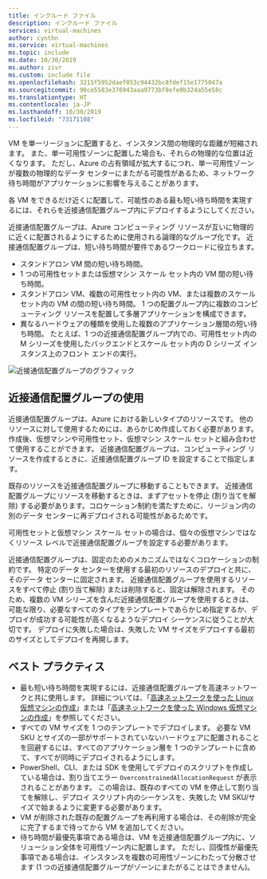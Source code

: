 ```yaml
---
title: インクルード ファイル
description: インクルード ファイル
services: virtual-machines
author: cynthn
ms.service: virtual-machines
ms.topic: include
ms.date: 10/30/2019
ms.author: zivr
ms.custom: include file
ms.openlocfilehash: 3215f5952daef053c94432bc8fdef15e1775047a
ms.sourcegitcommit: 98ce5583e376943aaa9773bf8efe0b324a55e58c
ms.translationtype: HT
ms.contentlocale: ja-JP
ms.lasthandoff: 10/30/2019
ms.locfileid: "73171108"
---
```

VM を単一リージョンに配置すると、インスタンス間の物理的な距離が短縮されます。 また、単一可用性ゾーンに配置した場合も、それらの物理的な位置は近くなります。 ただし、Azure の占有領域が拡大するにつれ、単一可用性ゾーンが複数の物理的なデータ センターにまたがる可能性があるため、ネットワーク待ち時間がアプリケーションに影響を与えることがあります。 

各 VM をできるだけ近くに配置して、可能性のある最も短い待ち時間を実現するには、それらを近接通信配置グループ内にデプロイするようにしてください。

近接通信配置グループは、Azure コンピューティング リソースが互いに物理的に近くに配置されるようにするために使用される論理的なグループ化です。 近接通信配置グループは、短い待ち時間が要件であるワークロードに役立ちます。


- スタンドアロン VM 間の短い待ち時間。
- 1 つの可用性セットまたは仮想マシン スケール セット内の VM 間の短い待ち時間。 
- スタンドアロン VM、複数の可用性セット内の VM、または複数のスケール セット内の VM の間の短い待ち時間。 1 つの配置グループ内に複数のコンピューティング リソースを配置して多層アプリケーションを構成できます。 
- 異なるハードウェアの種類を使用した複数のアプリケーション層間の短い待ち時間。 たとえば、1 つの近接通信配置グループ内での、可用性セット内の M シリーズを使用したバックエンドとスケール セット内の D シリーズ インスタンス上のフロント エンドの実行。


![近接通信配置グループのグラフィック](./media/virtual-machines-common-ppg/ppg.png)

## <a name="using-proximity-placement-groups"></a>近接通信配置グループの使用 

近接通信配置グループは、Azure における新しいタイプのリソースです。 他のリソースに対して使用するためには、あらかじめ作成しておく必要があります。 作成後、仮想マシンや可用性セット、仮想マシン スケール セットと組み合わせて使用することができます。 近接通信配置グループは、コンピューティング リソースを作成するときに、近接通信配置グループ ID を設定することで指定します。 

既存のリソースを近接通信配置グループに移動することもできます。 近接通信配置グループにリソースを移動するときは、まずアセットを停止 (割り当てを解除) する必要があります。コロケーション制約を満たすために、リージョン内の別のデータ センターに再デプロイされる可能性があるためです。 

可用性セットと仮想マシン スケール セットの場合は、個々の仮想マシンではなくリソース レベルで近接通信配置グループを設定する必要があります。 

近接通信配置グループは、固定のためのメカニズムではなくコロケーションの制約です。 特定のデータ センターを使用する最初のリソースのデプロイと共に、そのデータ センターに固定されます。 近接通信配置グループを使用するリソースをすべて停止 (割り当て解除) または削除すると、固定は解除されます。 そのため、複数の VM シリーズを含んだ近接通信配置グループを使用するときは、可能な限り、必要なすべてのタイプをテンプレートであらかじめ指定するか、デプロイが成功する可能性が高くなるようなデプロイ シーケンスに従うことが大切です。 デプロイに失敗した場合は、失敗した VM サイズをデプロイする最初のサイズとしてデプロイを再開します。


## <a name="best-practices"></a>ベスト プラクティス 
- 最も短い待ち時間を実現するには、近接通信配置グループを高速ネットワークと共に使用します。 詳細については、「[高速ネットワークを使った Linux 仮想マシンの作成](https://docs.microsoft.com/azure/virtual-network/create-vm-accelerated-networking-cli?toc=%2fazure%2fvirtual-machines%2flinux%2ftoc.json)」または「[高速ネットワークを使った Windows 仮想マシンの作成](/azure/virtual-network/create-vm-accelerated-networking-powershell?toc=%2fazure%2fvirtual-machines%2fwindows%2ftoc.json)」を参照してください。
- すべての VM サイズを 1 つのテンプレートでデプロイします。 必要な VM SKU とサイズの一部がサポートされていないハードウェアに配置されることを回避するには、すべてのアプリケーション層を 1 つのテンプレートに含めて、すべてが同時にデプロイされるようにします。
- PowerShell、CLI、または SDK を使用してデプロイのスクリプトを作成している場合は、割り当てエラー `OverconstrainedAllocationRequest` が表示されることがあります。 この場合は、既存のすべての VM を停止して割り当てを解除し、デプロイ スクリプト内のシーケンスを、失敗した VM SKU/サイズで始まるように変更する必要があります。 
- VM が削除された既存の配置グループを再利用する場合は、その削除が完全に完了するまで待ってから VM を追加してください。
- 待ち時間が最優先事項である場合は、VM を近接通信配置グループ内に、ソリューション全体を可用性ゾーン内に配置します。 ただし、回復性が最優先事項である場合は、インスタンスを複数の可用性ゾーンにわたって分散させます (1 つの近接通信配置グループがゾーンにまたがることはできません)。